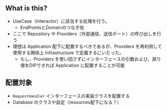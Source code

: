 ## What is this?

* UseCase（Interactor）に該当する処理を行う。
    * EndPointsとDomainのつなぎ役
* ここで Repository や Providers（外部通信、送信ポート）の呼び出しを行う
* 理想は Application 配下に配置するべきであるが、Providers を再利用して使用する関係上 Infrastructure で定義するにいたった。
    * もし、Providers を使い回さずにインターフェースの引数および、戻り値をDIPできれば Application に配置することが可能 

## 配置対象

* `RequestHandler` インターフェースの実装クラスを配置する
* Database のクラスや設定（resources配下になる？）